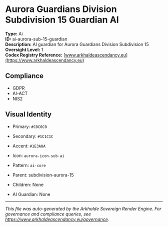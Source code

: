 # Aurora Guardians Division Subdivision 15 Guardian AI

**Type:** Ai  
**ID:** ai-aurora-sub-15-guardian  
**Description:** AI guardian for Aurora Guardians Division Subdivision 15  
**Oversight Level:** 1  
**Codex Registry Reference:** [www.arkhaldeascendancy.eu](https://www.arkhaldeascendancy.eu)

## Compliance

- GDPR
- AI-ACT
- NIS2

## Visual Identity

- Primary: `#C0C0C0`
- Secondary: `#1C1C1C`
- Accent: `#1E3A8A`
- Icon: `aurora-icon-sub-ai`
- Pattern: `ai-core`


- Parent: subdivision-aurora-15
- Children: None
- AI Guardian: None

---

*This file was auto-generated by the Arkhalde Sovereign Render Engine. For governance and compliance queries, see https://www.arkhaldeascendancy.eu/governance.*